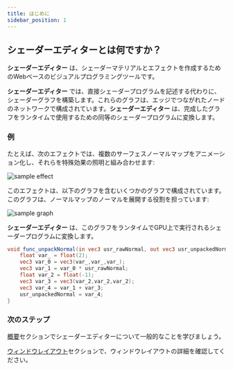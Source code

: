 ```yaml
---
title: はじめに 
sidebar_position: 1
---
```


## シェーダーエディターとは何ですか？

__シェーダーエディター__ は、シェーダーマテリアルとエフェクトを作成するためのWebベースのビジュアルプログラミングツールです。

__シェーダーエディター__ では、直接シェーダープログラムを記述する代わりに、シェーダーグラフを構築します。これらのグラフは、エッジでつながれたノードのネットワークで構成されています。__シェーダーエディター__ は、完成したグラフをランタイムで使用するための同等のシェーダープログラムに変換します。

### 例

たとえば、次のエフェクトでは、複数のサーフェスノーマルマップをアニメーション化し、それらを特殊効果の照明と組み合わせます:

![sample effect](/img/shader-editor/sample-effect.gif)

このエフェクトは、以下のグラフを含むいくつかのグラフで構成されています。このグラフは、ノーマルマップのノーマルを展開する役割を担っています:

![sample graph](/img/shader-editor/sample-graph.png)

__シェーダーエディター__ は、このグラフをランタイムでGPU上で実行されるシェーダープログラムに変換します。

```glsl
void func_unpackNormal(in vec3 usr_rawNormal, out vec3 usr_unpackedNormal) {
    float var_ = float(2);
    vec3 var_0 = vec3(var_,var_,var_);
    vec3 var_1 = var_0 * usr_rawNormal;
    float var_2 = float(-1);
    vec3 var_3 = vec3(var_2,var_2,var_2);
    vec3 var_4 = var_1 + var_3;
    usr_unpackedNormal = var_4;
}
```

### 次のステップ

[概要][3]セクションでシェーダーエディターについて一般的なことを学びましょう。

[ウィンドウレイアウト][4]セクションで、ウィンドウレイアウトの詳細を確認してください。

[3]: /shader-editor/overview
[4]: /shader-editor/window-layout
